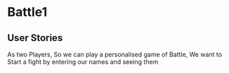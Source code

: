 # Battle1
## User Stories

As two Players,
So we can play a personalised game of Battle,
We want to Start a fight by entering our names and seeing them
